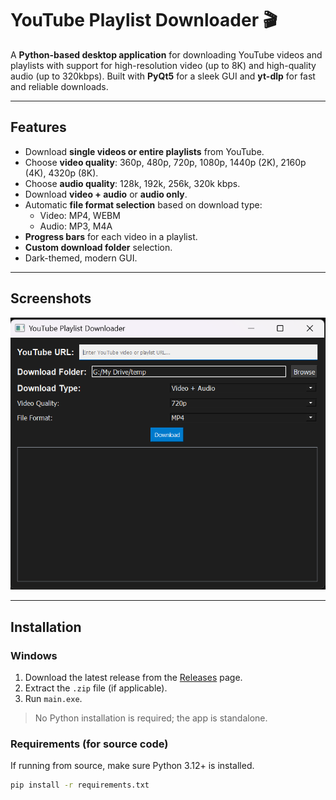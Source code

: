 # YouTube Playlist Downloader 🎬

A **Python-based desktop application** for downloading YouTube videos and playlists with support for high-resolution video (up to 8K) and high-quality audio (up to 320kbps). Built with **PyQt5** for a sleek GUI and **yt-dlp** for fast and reliable downloads.

---

## Features

- Download **single videos or entire playlists** from YouTube.
- Choose **video quality**: 360p, 480p, 720p, 1080p, 1440p (2K), 2160p (4K), 4320p (8K).  
- Choose **audio quality**: 128k, 192k, 256k, 320k kbps.
- Download **video + audio** or **audio only**.
- Automatic **file format selection** based on download type:
  - Video: MP4, WEBM  
  - Audio: MP3, M4A
- **Progress bars** for each video in a playlist.
- **Custom download folder** selection.
- Dark-themed, modern GUI.

---

## Screenshots

![App Screenshot](https://github.com/yashsaxena15/YouTube-Video-Playlist-Downloader/blob/master/YouTubeDownloader/assets/screenshot.png)  


---

## Installation

### Windows

1. Download the latest release from the [Releases]([https://github.com/yashsaxena15/YouTube-Video-Playlist-Downloader/releases/tag/v1.0.0]) page.  
2. Extract the `.zip` file (if applicable).  
3. Run `main.exe`.  

> No Python installation is required; the app is standalone.

### Requirements (for source code)

If running from source, make sure Python 3.12+ is installed.

```bash
pip install -r requirements.txt
